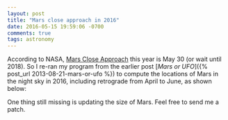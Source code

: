 ```yaml
---
layout: post
title: "Mars close approach in 2016"
date: 2016-05-15 19:59:06 -0700
comments: true
tags: astronomy
---
```


According to NASA,
[Mars Close Approach](http://mars.nasa.gov/allaboutmars/nightsky/mars-close-approach/)
this year is May 30 (or wait until 2018).
So I re-ran my program from the earlier post
[_Mars or UFO_]({% post_url 2013-08-21-mars-or-ufo %})
to compute the locations of Mars in the night sky in 2016,
including retrograde from April to June, as shown below:

<center>
<div id="mars2016" title="Mars (2016)"></div>
</center>

One thing still missing is updating the size of Mars.
Feel free to send me a patch.

<script src="http://d3js.org/d3.v3.min.js" charset="utf-8"></script>
<script src="http://d3js.org/queue.v1.min.js"></script>
<script src="/{{ site.code_dir }}/ti/ti.js"></script>
<script>
ti.load("#mars2016", {
  width: 800,
  height: 450,
  margin: {top: 10, left: 10},
  stars: {
    src: "/{{ site.code_dir }}/ti/stars.txt",
    map: ["Libra", "Scorpius", "Sagittarius", "Capricornus"],
  },
  planets: [{
    src: "/{{ site.code_dir }}/ti/mars2016.txt",
    attr: ti.marsAttr,
  }],
  duration: 20,
});
</script>
